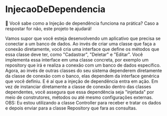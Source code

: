 # InjecaoDeDependencia
📌 Você sabe como a Injeção de dependência funciona na prática? Caso a respostar for não, este projeto te ajudará!

Vamos supor que você esteja desenvolvendo um aplicativo que precisa se conectar a um banco de dados. 
Ao invés de criar uma classe que faça a conexão diretamente, você cria uma interface que define os métodos que essa classe deve ter, como "Cadastrar", "Deletar" e "Editar".
Você implementa essa interface em uma classe concreta, por exemplo um repository que irá e realiza a conexão com um banco de dados específico.
Agora, ao invés de outras classes do seu sistema dependerem diretamente da classe de conexão com o banco, elas dependem da interface genérica que você definiu.
E é aí que a injeção de dependência entra em ação. Em vez de instanciar diretamente a classe de conexão dentro das classes dependentes, você assegura que essa dependência seja "injetada" por meio de construtores, métodos ou até mesmo configurações externas.
OBS: Eu estou utilizando a classe Controller para receber e tratar os dados e depois enviar para a classe Repository que fara as consultas.
